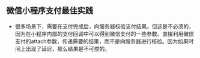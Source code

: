 ## 微信小程序支付最佳实践

- 很多场景下，需要在支付完成后，向服务器校验支付结果。但这是不必须的，因为在小程序内部的支付回调中可以得到微信支付的一些参数。直接利用微信支付的attach参数，传递需要的结果，而不是向服务器进行核验。因为如果时间上出现了延迟，那么结果是不可控的。
